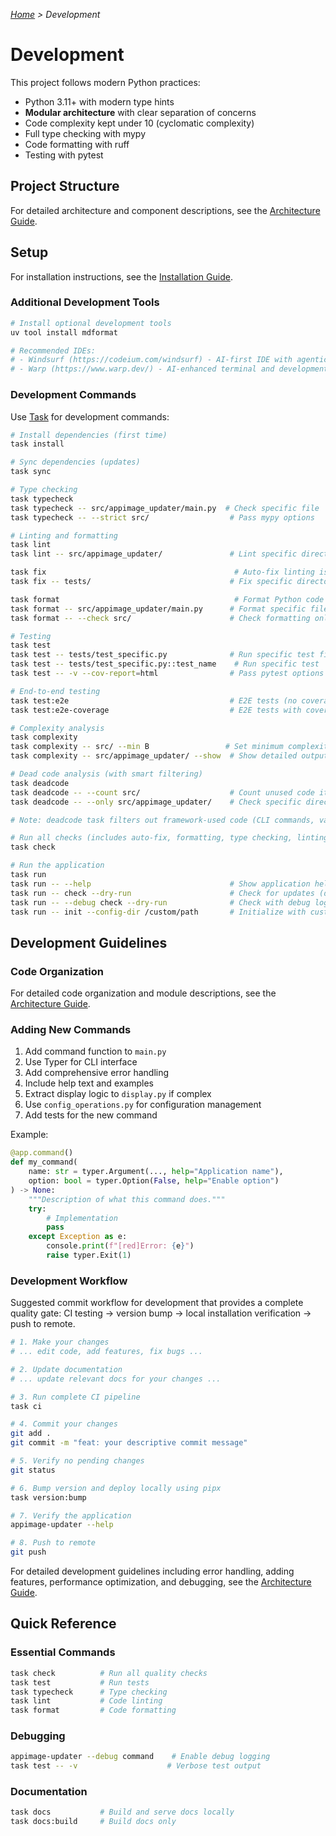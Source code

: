 *[Home](index.md) > Development*

# Development

This project follows modern Python practices:

- Python 3.11+ with modern type hints
- **Modular architecture** with clear separation of concerns
- Code complexity kept under 10 (cyclomatic complexity)
- Full type checking with mypy
- Code formatting with ruff
- Testing with pytest

## Project Structure

For detailed architecture and component descriptions, see the [Architecture Guide](architecture.md).

## Setup

For installation instructions, see the [Installation Guide](installation.md#development-installation).

### Additional Development Tools

```bash
# Install optional development tools
uv tool install mdformat

# Recommended IDEs:
# - Windsurf (https://codeium.com/windsurf) - AI-first IDE with agentic capabilities
# - Warp (https://www.warp.dev/) - AI-enhanced terminal and development environment
```

### Development Commands

Use [Task](https://taskfile.dev) for development commands:

```bash
# Install dependencies (first time)
task install

# Sync dependencies (updates)
task sync

# Type checking
task typecheck
task typecheck -- src/appimage_updater/main.py  # Check specific file
task typecheck -- --strict src/                  # Pass mypy options

# Linting and formatting
task lint
task lint -- src/appimage_updater/               # Lint specific directory

task fix                                          # Auto-fix linting issues
task fix -- tests/                               # Fix specific directory

task format                                       # Format Python code and markdown files
task format -- src/appimage_updater/main.py      # Format specific file
task format -- --check src/                      # Check formatting only

# Testing
task test
task test -- tests/test_specific.py              # Run specific test file
task test -- tests/test_specific.py::test_name    # Run specific test
task test -- -v --cov-report=html                # Pass pytest options

# End-to-end testing
task test:e2e                                    # E2E tests (no coverage)
task test:e2e-coverage                           # E2E tests with coverage

# Complexity analysis
task complexity
task complexity -- src/ --min B                 # Set minimum complexity
task complexity -- src/appimage_updater/ --show  # Show detailed output

# Dead code analysis (with smart filtering)
task deadcode
task deadcode -- --count src/                    # Count unused code items
task deadcode -- --only src/appimage_updater/    # Check specific directory

# Note: deadcode task filters out framework-used code (CLI commands, validators, etc.)

# Run all checks (includes auto-fix, formatting, type checking, linting, complexity, testing)
task check

# Run the application
task run
task run -- --help                               # Show application help
task run -- check --dry-run                      # Check for updates (dry run)
task run -- --debug check --dry-run              # Check with debug logging
task run -- init --config-dir /custom/path       # Initialize with custom config
```

## Development Guidelines

### Code Organization

For detailed code organization and module descriptions, see the [Architecture Guide](architecture.md).

### Adding New Commands

1. Add command function to `main.py`
1. Use Typer for CLI interface
1. Add comprehensive error handling
1. Include help text and examples
1. Extract display logic to `display.py` if complex
1. Use `config_operations.py` for configuration management
1. Add tests for the new command

Example:

```python
@app.command()
def my_command(
    name: str = typer.Argument(..., help="Application name"),
    option: bool = typer.Option(False, help="Enable option")
) -> None:
    """Description of what this command does."""
    try:
        # Implementation
        pass
    except Exception as e:
        console.print(f"[red]Error: {e}")
        raise typer.Exit(1)
```

### Development Workflow

Suggested commit workflow for development that provides a complete quality gate: CI testing → version bump → local installation verification → push to remote.

```bash
# 1. Make your changes
# ... edit code, add features, fix bugs ...

# 2. Update documentation
# ... update relevant docs for your changes ...

# 3. Run complete CI pipeline
task ci

# 4. Commit your changes
git add .
git commit -m "feat: your descriptive commit message"

# 5. Verify no pending changes
git status

# 6. Bump version and deploy locally using pipx
task version:bump

# 7. Verify the application
appimage-updater --help

# 8. Push to remote
git push
```

For detailed development guidelines including error handling, adding features, performance optimization, and debugging, see the [Architecture Guide](architecture.md).

## Quick Reference

### Essential Commands

```bash
task check          # Run all quality checks
task test           # Run tests
task typecheck      # Type checking
task lint           # Code linting
task format         # Code formatting
```

### Debugging

```bash
appimage-updater --debug command    # Enable debug logging
task test -- -v                    # Verbose test output
```

### Documentation

```bash
task docs           # Build and serve docs locally
task docs:build     # Build docs only
```
